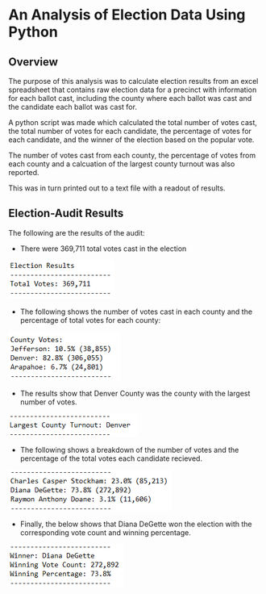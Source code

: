 # An Analysis of Election Data Using Python
## Overview

The purpose of this analysis was to calculate election results from an excel spreadsheet that contains raw election data for a precinct with information for each ballot cast, including the county where each ballot was cast and the candidate each ballot was cast for.

A python script was made which calculated the total number of votes cast, the total number of votes for each candidate, the percentage of votes for each candidate, and the winner of the election based on the popular vote.

The number of votes cast from each county, the percentage of votes from each county and a calcuation of the largest county turnout was also reported.

This was in turn printed out to a text file with a readout of results.

## Election-Audit Results

The following are the results of the audit:

- There were 369,711 total votes cast in the election

![total_votes](Resources/total_votes.png)

- The following shows the number of votes cast in each county and the percentage of total votes for each county:

![county_votes](Resources/county_votes.png)

- The results show that Denver County was the county with the largest number of votes.

![county_largest_number](Resources/county_largest_number.png)

- The following shows a breakdown of the number of votes and the percentage of the total votes each candidate recieved.

![candidates_votes](Resources/candidates_votes.png)

- Finally, the below shows that Diana DeGette won the election with the corresponding vote count and winning percentage.

![candidate_winner](Resources/candidate_winner.png)
